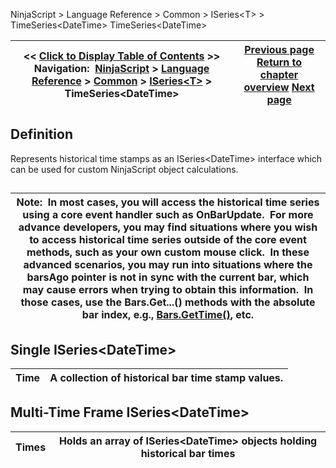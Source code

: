 ﻿
NinjaScript \> Language Reference \> Common \> ISeries\<T\> \> TimeSeries\<DateTime\>
TimeSeries\<DateTime\>

| \<\< [Click to Display Table of Contents](timeseries.md) \>\> **Navigation:**     [NinjaScript](ninjascript-1.md) \> [Language Reference](language_reference_wip-1.md) \> [Common](common-1.md) \> [ISeries\<T\>](iseriest-1.md) \> TimeSeries\<DateTime\> | [Previous page](weighteds-1.md) [Return to chapter overview](iseriest-1.md) [Next page](iseries_time-1.md) |
| --- | --- |

## Definition
Represents historical time stamps as an ISeries\<DateTime\> interface which can be used for custom NinjaScript object calculations.
## 
| Note:  In most cases, you will access the historical time series using a core event handler such as OnBarUpdate.  For more advance developers, you may find situations where you wish to access historical time series outside of the core event methods, such as your own custom mouse click.  In these advanced scenarios, you may run into situations where the barsAgo pointer is not in sync with the current bar, which may cause errors when trying to obtain this information.  In those cases, use the Bars.Get...() methods with the absolute bar index, e.g., [Bars.GetTime()](gettime-1.md), etc. |
| --- |

## Single ISeries\<DateTime\>
| Time | A collection of historical bar time stamp values. |
| --- | --- |

## 
## 
## Multi\-Time Frame ISeries\<DateTime\>
| Times | Holds an array of ISeries\<DateTime\> objects holding historical bar times |
| --- | --- |

 
